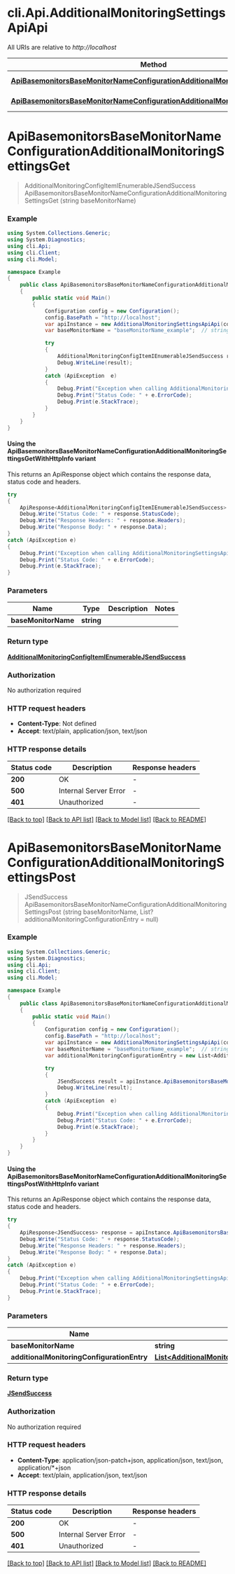 # cli.Api.AdditionalMonitoringSettingsApiApi

All URIs are relative to *http://localhost*

| Method | HTTP request | Description |
|--------|--------------|-------------|
| [**ApiBasemonitorsBaseMonitorNameConfigurationAdditionalMonitoringSettingsGet**](AdditionalMonitoringSettingsApiApi.md#apibasemonitorsbasemonitornameconfigurationadditionalmonitoringsettingsget) | **GET** /api/basemonitors/{baseMonitorName}/configuration/additionalMonitoringSettings |  |
| [**ApiBasemonitorsBaseMonitorNameConfigurationAdditionalMonitoringSettingsPost**](AdditionalMonitoringSettingsApiApi.md#apibasemonitorsbasemonitornameconfigurationadditionalmonitoringsettingspost) | **POST** /api/basemonitors/{baseMonitorName}/configuration/additionalMonitoringSettings |  |

<a id="apibasemonitorsbasemonitornameconfigurationadditionalmonitoringsettingsget"></a>
# **ApiBasemonitorsBaseMonitorNameConfigurationAdditionalMonitoringSettingsGet**
> AdditionalMonitoringConfigItemIEnumerableJSendSuccess ApiBasemonitorsBaseMonitorNameConfigurationAdditionalMonitoringSettingsGet (string baseMonitorName)



### Example
```csharp
using System.Collections.Generic;
using System.Diagnostics;
using cli.Api;
using cli.Client;
using cli.Model;

namespace Example
{
    public class ApiBasemonitorsBaseMonitorNameConfigurationAdditionalMonitoringSettingsGetExample
    {
        public static void Main()
        {
            Configuration config = new Configuration();
            config.BasePath = "http://localhost";
            var apiInstance = new AdditionalMonitoringSettingsApiApi(config);
            var baseMonitorName = "baseMonitorName_example";  // string | 

            try
            {
                AdditionalMonitoringConfigItemIEnumerableJSendSuccess result = apiInstance.ApiBasemonitorsBaseMonitorNameConfigurationAdditionalMonitoringSettingsGet(baseMonitorName);
                Debug.WriteLine(result);
            }
            catch (ApiException  e)
            {
                Debug.Print("Exception when calling AdditionalMonitoringSettingsApiApi.ApiBasemonitorsBaseMonitorNameConfigurationAdditionalMonitoringSettingsGet: " + e.Message);
                Debug.Print("Status Code: " + e.ErrorCode);
                Debug.Print(e.StackTrace);
            }
        }
    }
}
```

#### Using the ApiBasemonitorsBaseMonitorNameConfigurationAdditionalMonitoringSettingsGetWithHttpInfo variant
This returns an ApiResponse object which contains the response data, status code and headers.

```csharp
try
{
    ApiResponse<AdditionalMonitoringConfigItemIEnumerableJSendSuccess> response = apiInstance.ApiBasemonitorsBaseMonitorNameConfigurationAdditionalMonitoringSettingsGetWithHttpInfo(baseMonitorName);
    Debug.Write("Status Code: " + response.StatusCode);
    Debug.Write("Response Headers: " + response.Headers);
    Debug.Write("Response Body: " + response.Data);
}
catch (ApiException e)
{
    Debug.Print("Exception when calling AdditionalMonitoringSettingsApiApi.ApiBasemonitorsBaseMonitorNameConfigurationAdditionalMonitoringSettingsGetWithHttpInfo: " + e.Message);
    Debug.Print("Status Code: " + e.ErrorCode);
    Debug.Print(e.StackTrace);
}
```

### Parameters

| Name | Type | Description | Notes |
|------|------|-------------|-------|
| **baseMonitorName** | **string** |  |  |

### Return type

[**AdditionalMonitoringConfigItemIEnumerableJSendSuccess**](AdditionalMonitoringConfigItemIEnumerableJSendSuccess.md)

### Authorization

No authorization required

### HTTP request headers

 - **Content-Type**: Not defined
 - **Accept**: text/plain, application/json, text/json


### HTTP response details
| Status code | Description | Response headers |
|-------------|-------------|------------------|
| **200** | OK |  -  |
| **500** | Internal Server Error |  -  |
| **401** | Unauthorized |  -  |

[[Back to top]](#) [[Back to API list]](../README.md#documentation-for-api-endpoints) [[Back to Model list]](../README.md#documentation-for-models) [[Back to README]](../README.md)

<a id="apibasemonitorsbasemonitornameconfigurationadditionalmonitoringsettingspost"></a>
# **ApiBasemonitorsBaseMonitorNameConfigurationAdditionalMonitoringSettingsPost**
> JSendSuccess ApiBasemonitorsBaseMonitorNameConfigurationAdditionalMonitoringSettingsPost (string baseMonitorName, List<AdditionalMonitoringConfigurationEntry>? additionalMonitoringConfigurationEntry = null)



### Example
```csharp
using System.Collections.Generic;
using System.Diagnostics;
using cli.Api;
using cli.Client;
using cli.Model;

namespace Example
{
    public class ApiBasemonitorsBaseMonitorNameConfigurationAdditionalMonitoringSettingsPostExample
    {
        public static void Main()
        {
            Configuration config = new Configuration();
            config.BasePath = "http://localhost";
            var apiInstance = new AdditionalMonitoringSettingsApiApi(config);
            var baseMonitorName = "baseMonitorName_example";  // string | 
            var additionalMonitoringConfigurationEntry = new List<AdditionalMonitoringConfigurationEntry>?(); // List<AdditionalMonitoringConfigurationEntry>? |  (optional) 

            try
            {
                JSendSuccess result = apiInstance.ApiBasemonitorsBaseMonitorNameConfigurationAdditionalMonitoringSettingsPost(baseMonitorName, additionalMonitoringConfigurationEntry);
                Debug.WriteLine(result);
            }
            catch (ApiException  e)
            {
                Debug.Print("Exception when calling AdditionalMonitoringSettingsApiApi.ApiBasemonitorsBaseMonitorNameConfigurationAdditionalMonitoringSettingsPost: " + e.Message);
                Debug.Print("Status Code: " + e.ErrorCode);
                Debug.Print(e.StackTrace);
            }
        }
    }
}
```

#### Using the ApiBasemonitorsBaseMonitorNameConfigurationAdditionalMonitoringSettingsPostWithHttpInfo variant
This returns an ApiResponse object which contains the response data, status code and headers.

```csharp
try
{
    ApiResponse<JSendSuccess> response = apiInstance.ApiBasemonitorsBaseMonitorNameConfigurationAdditionalMonitoringSettingsPostWithHttpInfo(baseMonitorName, additionalMonitoringConfigurationEntry);
    Debug.Write("Status Code: " + response.StatusCode);
    Debug.Write("Response Headers: " + response.Headers);
    Debug.Write("Response Body: " + response.Data);
}
catch (ApiException e)
{
    Debug.Print("Exception when calling AdditionalMonitoringSettingsApiApi.ApiBasemonitorsBaseMonitorNameConfigurationAdditionalMonitoringSettingsPostWithHttpInfo: " + e.Message);
    Debug.Print("Status Code: " + e.ErrorCode);
    Debug.Print(e.StackTrace);
}
```

### Parameters

| Name | Type | Description | Notes |
|------|------|-------------|-------|
| **baseMonitorName** | **string** |  |  |
| **additionalMonitoringConfigurationEntry** | [**List&lt;AdditionalMonitoringConfigurationEntry&gt;?**](AdditionalMonitoringConfigurationEntry.md) |  | [optional]  |

### Return type

[**JSendSuccess**](JSendSuccess.md)

### Authorization

No authorization required

### HTTP request headers

 - **Content-Type**: application/json-patch+json, application/json, text/json, application/*+json
 - **Accept**: text/plain, application/json, text/json


### HTTP response details
| Status code | Description | Response headers |
|-------------|-------------|------------------|
| **200** | OK |  -  |
| **500** | Internal Server Error |  -  |
| **401** | Unauthorized |  -  |

[[Back to top]](#) [[Back to API list]](../README.md#documentation-for-api-endpoints) [[Back to Model list]](../README.md#documentation-for-models) [[Back to README]](../README.md)

